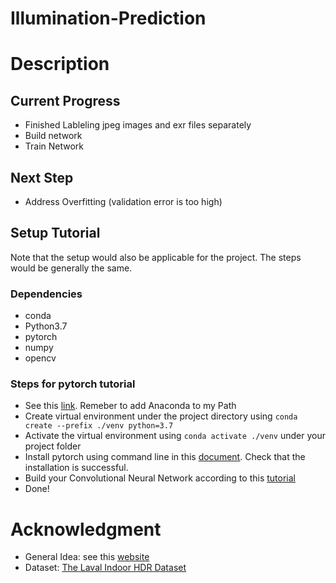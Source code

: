 # Illumination-Prediction

# Description

## Current Progress

  - Finished Lableling jpeg images and exr files separately
  - Build network
  - Train Network

## Next Step
  - Address Overfitting (validation error is too high)
  

## Setup Tutorial

Note that the setup would also be applicable for the project. The steps would be generally the same. 

### Dependencies

 - conda
 - Python3.7
 - pytorch
 - numpy
 - opencv

### Steps for pytorch tutorial

  - See this [link](https://docs.anaconda.com/anaconda/install/windows/). Remeber to add Anaconda to my Path
  - Create virtual environment under the project directory using `conda create --prefix ./venv python=3.7`
  - Activate the virtual environment using `conda activate ./venv` under your project folder
  - Install pytorch using command line in this [document](https://pytorch.org/get-started/locally/). Check that the installation is successful.
  - Build your Convolutional Neural Network according to this [tutorial](https://pytorch.org/tutorials/beginner/blitz/cifar10_tutorial.html)
  - Done! 

# Acknowledgment

  - General Idea: see this [website](https://lvsn.github.io/deepparametric/)
  - Dataset: [The Laval Indoor HDR Dataset](http://indoor.hdrdb.com/)
